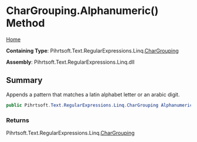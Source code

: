# CharGrouping\.Alphanumeric\(\) Method

[Home](../../../../../../README.md)

**Containing Type**: Pihrtsoft\.Text\.RegularExpressions\.Linq\.[CharGrouping](../README.md)

**Assembly**: Pihrtsoft\.Text\.RegularExpressions\.Linq\.dll

## Summary

Appends a pattern that matches a latin alphabet letter or an arabic digit\.

```csharp
public Pihrtsoft.Text.RegularExpressions.Linq.CharGrouping Alphanumeric()
```

### Returns

Pihrtsoft\.Text\.RegularExpressions\.Linq\.[CharGrouping](../README.md)

